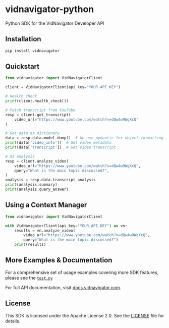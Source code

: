 # vidnavigator-python
Python SDK for the VidNavigator Developer API

## Installation

```bash
pip install vidnavigator
```

## Quickstart

```python
from vidnavigator import VidNavigatorClient

client = VidNavigatorClient(api_key="YOUR_API_KEY")

# Health check
print(client.health_check())

# Fetch transcript from YouTube
resp = client.get_transcript(
    video_url="https://www.youtube.com/watch?v=dQw4w9WgXcQ"
)

# Get data as dictionary
data = resp.data.model_dump()  # We use pydantic for object formatting
print(data['video_info'])  # Get video metadata
print(data['transcript'])  # Get video transcript

# AI analysis
resp = client.analyze_video(
    video_url="https://www.youtube.com/watch?v=dQw4w9WgXcQ",
    query="What is the main topic discussed?",
)
analysis = resp.data.transcript_analysis
print(analysis.summary)
print(analysis.query_answer)
```

## Using a Context Manager

```python
from vidnavigator import VidNavigatorClient

with VidNavigatorClient(api_key="YOUR_API_KEY") as vn:
    results = vn.analyze_video(
        video_url="https://www.youtube.com/watch?v=dQw4w9WgXcQ",
        query="What is the main topic discussed?")
    print(results)
```


## More Examples & Documentation

For a comprehensive set of usage examples covering more SDK features, please see the [`test.py`](https://github.com/vidnavigator/vidnavigator-python/blob/main/test.py)

For full API documentation, visit [docs.vidnavigator.com](https://docs.vidnavigator.com).


## License

This SDK is licensed under the Apache License 2.0. See the [LICENSE](LICENSE) file for details.
